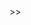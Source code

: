 <html lang="en">
  <head>
    <title>Noisy tests</title>
    <link rel="stylesheet" href="https://code.jquery.com/qunit/qunit-2.3.2.css">
  </head>
  <body>
    <div id="qunit"></div>
    <div id="qunit-fixture"></div>>>
    <script src="https://code.jquery.com/qunit/qunit-2.3.2.js"></script>
    <script type="text/javascript" src="assets/noisy.js"></script>
    <script type="text/javascript" src="assets/test.js"></script>
  </body>
</html>
